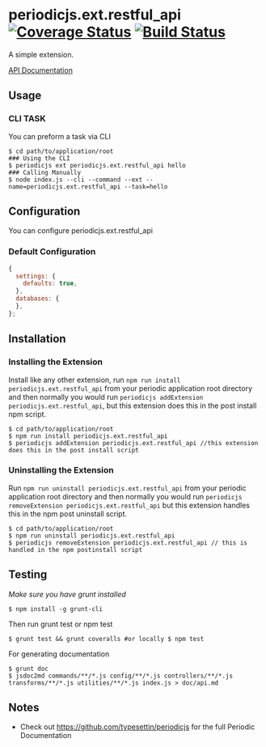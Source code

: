 # periodicjs.ext.restful_api [![Coverage Status](https://coveralls.io/repos/github/githubUserOrgName/periodicjs.ext.restful_api/badge.svg?branch=master)](https://coveralls.io/github/githubUserOrgName/periodicjs.ext.restful_api?branch=master) [![Build Status](https://travis-ci.org/githubUserOrgName/periodicjs.ext.restful_api.svg?branch=master)](https://travis-ci.org/githubUserOrgName/periodicjs.ext.restful_api)

A simple extension.

[API Documentation](https://github.com/githubUserOrgName/periodicjs.ext.restful_api/blob/master/doc/api.md)

## Usage

### CLI TASK

You can preform a task via CLI
```
$ cd path/to/application/root
### Using the CLI
$ periodicjs ext periodicjs.ext.restful_api hello  
### Calling Manually
$ node index.js --cli --command --ext --name=periodicjs.ext.restful_api --task=hello 
```

## Configuration

You can configure periodicjs.ext.restful_api

### Default Configuration
```javascript
{
  settings: {
    defaults: true,
  },
  databases: {
  },
};
```


## Installation

### Installing the Extension

Install like any other extension, run `npm run install periodicjs.ext.restful_api` from your periodic application root directory and then normally you would run `periodicjs addExtension periodicjs.ext.restful_api`, but this extension does this in the post install npm script.
```
$ cd path/to/application/root
$ npm run install periodicjs.ext.restful_api
$ periodicjs addExtension periodicjs.ext.restful_api //this extension does this in the post install script
```
### Uninstalling the Extension

Run `npm run uninstall periodicjs.ext.restful_api` from your periodic application root directory and then normally you would run `periodicjs removeExtension periodicjs.ext.restful_api` but this extension handles this in the npm post uninstall script.
```
$ cd path/to/application/root
$ npm run uninstall periodicjs.ext.restful_api
$ periodicjs removeExtension periodicjs.ext.restful_api // this is handled in the npm postinstall script
```


## Testing
*Make sure you have grunt installed*
```
$ npm install -g grunt-cli
```

Then run grunt test or npm test
```
$ grunt test && grunt coveralls #or locally $ npm test
```
For generating documentation
```
$ grunt doc
$ jsdoc2md commands/**/*.js config/**/*.js controllers/**/*.js  transforms/**/*.js utilities/**/*.js index.js > doc/api.md
```
## Notes
* Check out https://github.com/typesettin/periodicjs for the full Periodic Documentation